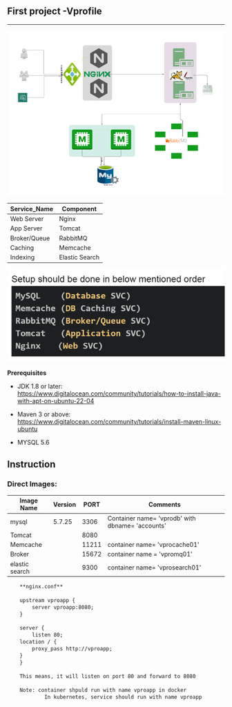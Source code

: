 ## First project -Vprofile
--------------------------------------

![Architecture](image.png)

| Service_Name | Component      |
|--------------|----------------|
| Web Server   | Nginx          |
| App Server   | Tomcat         |
| Broker/Queue | RabbitMQ       |
| Caching      | Memcache       |
| Indexing     | Elastic Search |


![Sequence](image-1.png)

**Prerequisites**

- JDK 1.8 or later: https://www.digitalocean.com/community/tutorials/how-to-install-java-with-apt-on-ubuntu-22-04

- Maven 3 or above: https://www.digitalocean.com/community/tutorials/install-maven-linux-ubuntu

- MYSQL 5.6

**Instruction**
----------------------------------

### Direct Images:

| Image Name   | Version        | PORT |Comments   |
|--------------|----------------|------|-----------|
| mysql |5.7.25 | 3306 | Container name= 'vprodb' with dbname= 'accounts' |
| Tomcat  |        | 8080  |     |
| Memcache |    |  11211   | container name= 'vprocache01' |
| Broker    |    |   15672   |   container name = 'vpromq01'  |
|  elastic search   |     |  9300    |container name= 'vprosearch01'  |


```
    **nginx.conf**

    upstream vproapp {
        server vproapp:8080;
    }

    server {
        listen 80;
    location / {
        proxy_pass http://vproapp;
    }
    }

    This means, it will listen on port 80 and forward to 8080

    Note: container shpuld run with name vproapp in docker
            In kubernetes, service should run with name vproapp
```